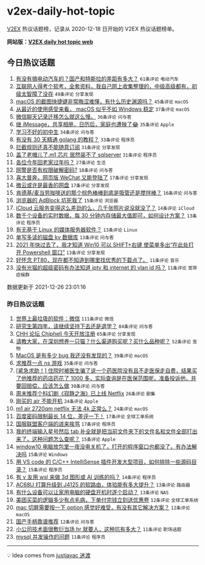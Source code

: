 # v2ex-daily-hot-topic

[V2EX](https://www.v2ex.com/) 热议话题榜，记录从 2020-12-18 日开始的 V2EX 热议话题榜单。

**网站版：[V2EX daily hot topic web](https://boojack.github.io/v2ex-daily-hot-topic-web/)**

## 今日热议话题

<!-- TODAY BEGIN -->

1. [有没有搞电动汽车的？国产和特斯拉的差距有多大？](https://www.v2ex.com/t/824492) `61条评论` `电动汽车`
1. [互联网人得考个软考，全套资料，我自己网上收集整理的，中级高级都有，初级太智障了没存](https://www.v2ex.com/t/824483) `49条评论` `分享发现`
1. [macOS 的截图快捷键非常晦涩难懂，有什么历史渊源吗？](https://www.v2ex.com/t/824516) `45条评论` `macOS`
1. [从最近的使用感受来看， macOS 似乎不如 Windows 稳定](https://www.v2ex.com/t/824535) `37条评论` `macOS`
1. [微信聊天记录迁移怎么就这么慢。](https://www.v2ex.com/t/824473) `36条评论` `问与答`
1. [继 iMessage，共享相册，日历后，家庭也遭殃了😂](https://www.v2ex.com/t/824506) `35条评论` `Apple`
1. [学习不好的初中生](https://www.v2ex.com/t/824502) `34条评论` `问与答`
1. [有没有 30 天精通 golang 的教程？](https://www.v2ex.com/t/824475) `33条评论` `程序员`
1. [拦截规则还真不能随意订阅](https://www.v2ex.com/t/824463) `31条评论` `分享发现`
1. [盖了老帽儿了.m1 芯片 居然装不了 sqlserver](https://www.v2ex.com/t/824480) `31条评论` `程序员`
1. [各位今年回老家过年吗？](https://www.v2ex.com/t/824457) `27条评论` `生活`
1. [网警是否有权限破解密码?](https://www.v2ex.com/t/824556) `18条评论` `问与答`
1. [喜大普奔，网页版 WeChat 又能登陆了](https://www.v2ex.com/t/824561) `17条评论` `分享发现`
1. [微云或许是最香的网盘](https://www.v2ex.com/t/824517) `17条评论` `分享发现`
1. [肯德基/麦当劳咖啡送的那个棕色棒棒到底是吸管还是搅拌棒？](https://www.v2ex.com/t/824514) `16条评论` `问与答`
1. [浏览器的 AdBlock 坑死我了](https://www.v2ex.com/t/824476) `15条评论` `浏览器`
1. [iCloud 云服务变得这么差劲的么，几千张照片说没就没了？](https://www.v2ex.com/t/824544) `14条评论` `iCloud`
1. [数千个设备的实时数据，每 30 分钟内存储最大值即可，如何设计方案？](https://www.v2ex.com/t/824554) `13条评论` `程序员`
1. [有无基于 Linux 的媒体服务器软件？](https://www.v2ex.com/t/824549) `13条评论` `Linux`
1. [单写多读的磁盘 kv 数据库](https://www.v2ex.com/t/824538) `13条评论` `问与答`
1. [2021 年快过去了，我才知道 Win10 可以 SHIFT+右键 使菜单多出“在此处打开 Powershell 窗口”](https://www.v2ex.com/t/824497) `13条评论` `分享发现`
1. [好怀念 PT80，现在都不知道到哪里找优秀的下载点了。](https://www.v2ex.com/t/824510) `11条评论` `音乐`
1. [没有光猫的超级密码有办法知道 iptv 和 internet 的 vlan id 吗？](https://www.v2ex.com/t/824460) `11条评论` `宽带症候群`

数据更新于 2021-12-26 23:01:16

<!-- TODAY END -->

### 昨日热议话题

<!-- YESTERDAY BEGIN -->

1. [世界上最垃圾的软件：微信](https://www.v2ex.com/t/824404) `111条评论` `微信`
1. [研究生第四年，该继续坚持下去还是退学？](https://www.v2ex.com/t/824377) `84条评论` `问与答`
1. [CHH 论坛 Chiphell 今天开放注册](https://www.v2ex.com/t/824347) `65条评论` `分享发现`
1. [请教大家，在深圳想养一只猫？什么渠道购买呢？买什么品种呢？](https://www.v2ex.com/t/824383) `52条评论` `宠物`
1. [MacOS 是有多少 bug 我还没有发现的？](https://www.v2ex.com/t/824390) `39条评论` `macOS`
1. [求推荐一点 ns 游戏](https://www.v2ex.com/t/824344) `35条评论` `问与答`
1. [[紧急求助！] 住院时被医生骗了说一个药医院没有且不走医保走自费，结果买了他推荐的药店药花了 1000 多，实际查询是在医保范围呢，准备投诉他，并要回赔偿，应该怎么做](https://www.v2ex.com/t/824386) `30条评论` `问与答`
1. [周末推荐个科幻剧《寂静之海》已上线 Netflix](https://www.v2ex.com/t/824364) `26条评论` `剧集`
1. [刚买的 air 不能开机](https://www.v2ex.com/t/824372) `24条评论` `Apple`
1. [m1 air 2720qm netflix 无法 4k 正常么？](https://www.v2ex.com/t/824376) `24条评论` `macOS`
1. [百度密码限制最长 14 位，差评一下！](https://www.v2ex.com/t/824424) `17条评论` `全球工单系统`
1. [国服联盟客户端的进来挨骂](https://www.v2ex.com/t/824375) `17条评论` `程序员`
1. [我的终端输入星号然后 tab 补全就是把当前文件夹下的文件名和文件全部打出来了，这种问题怎么查呢？](https://www.v2ex.com/t/824433) `15条评论` `Apple`
1. [window10 电脑放包里一夜没电关机了，打开的程序窗口也都没了，有办法解决吗](https://www.v2ex.com/t/824417) `15条评论` `Windows`
1. [用 VS code 的 C/C++ IntelliSense 插件开发大型项目，如何排除一些源码目录？](https://www.v2ex.com/t/824400) `15条评论` `程序员`
1. [有 v 友用 wsl 来做 3d 图形或 AI 训练的吗？](https://www.v2ex.com/t/824356) `14条评论` `程序员`
1. [AC68U 打算升级到 J4125 的软路由，体验能有多大提升？](https://www.v2ex.com/t/824408) `13条评论` `路由器`
1. [有什么设备可以让家用电脑的硬盘开机时逐个启动？](https://www.v2ex.com/t/824402) `13条评论` `NAS`
1. [美团买菜的逻辑多少有点毛病，下单付完钱立刻送优惠卷](https://www.v2ex.com/t/824422) `12条评论` `全球工单系统`
1. [mac 切屏需要按一下 option 感觉好难受，有没有其它解决方案？](https://www.v2ex.com/t/824393) `12条评论` `macOS`
1. [国产手柄靠谱推荐](https://www.v2ex.com/t/824373) `12条评论` `问与答`
1. [小公司技术面很敷衍当场 hr 就要人，这种坑有多大？](https://www.v2ex.com/t/824378) `11条评论` `职场话题`
1. [mysql 并发操作的问题](https://www.v2ex.com/t/824363) `11条评论` `程序员`

<!-- YESTERDAY END -->

---

💡 Idea comes from [justjavac 迷渡](https://github.com/justjavac/)
